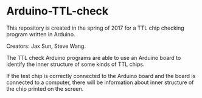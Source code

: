 # Arduino-TTL-check

This repository is created in the spring of 2017 for a TTL chip checking program written in Arduino.

Creators: Jax Sun, Steve Wang.

The TTL check Arduino programs are able to use an Arduino board to identify the inner structure of some kinds of TTL chips.

If the test chip is correctly connected to the Arduino board and the board is connected to a computer, there will be information about inner structure of the chip printed on the screen.
